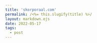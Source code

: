 ```yaml
---
title: 'skorporaal.com'
permalink: /<%= this.slugify(title) %>/
layout: markdown.ejs
date: 2022-05-17
tags:
  - post
---
```

